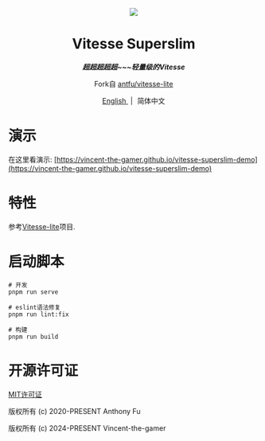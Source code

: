 <p align="center">
    <img src=".github/logo.png"/>
</p>

<h1 align="center">
    Vitesse Superslim
</h1>

<p align="center">
    <b>
        <i>超超超超超~~~轻量级的Vitesse</i>
    </b>
</p>

<p align="center">
    Fork自
    <a href="https://github.com/antfu/vitesse-lite" target="_blank">antfu/vitesse-lite</a>
</p>

<p align="center">
    <span>
    <a href="./README.md" target="_blank">
        English
    </a>
    </span>
    <span style="margin-inline: 5px;">|</span>
    <span>简体中文</span>
</p>

# 演示

在这里看演示: [https://vincent-the-gamer.github.io/vitesse-superslim-demo](https://vincent-the-gamer.github.io/vitesse-superslim-demo)

# 特性

参考[Vitesse-lite](https://github.com/antfu/vitesse-lite)项目.

# 启动脚本

```shell
# 开发
pnpm run serve

# eslint语法修复
pnpm run lint:fix

# 构建
pnpm run build
```

# 开源许可证

[MIT许可证](./LICENSE)

版权所有 (c) 2020-PRESENT Anthony Fu

版权所有 (c) 2024-PRESENT Vincent-the-gamer
